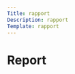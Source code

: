 ```yaml
---
Title: rapport
Description: rapport
Template: rapport
---
```



Report
==========================



